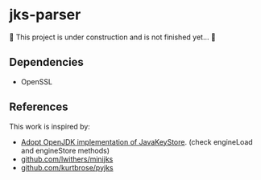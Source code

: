 # jks-parser

🚧 This project is under construction and is not finished yet... 🚧

## Dependencies

- OpenSSL

## References

This work is inspired by:

- [Adopt OpenJDK implementation of JavaKeyStore][adopt-openjdk-java-keystore]. (check engineLoad and engineStore methods)
- [github.com/lwithers/minijks][github.com/lwithers/minijks]
- [github.com/kurtbrose/pyjks][github.com/kurtbrose/pyjks]

[github.com/lwithers/minijks]: github.com/lwithers/minijks
[github.com/kurtbrose/pyjks]: https://github.com/kurtbrose/pyjks/blob/master/jks/jks.py#L426
[adopt-openjdk-java-keystore]: https://github.com/AdoptOpenJDK/openjdk-jdk11/blob/master/src/java.base/share/classes/sun/security/provider/JavaKeyStore.java
